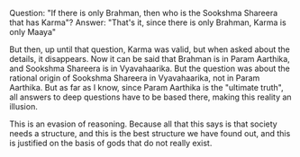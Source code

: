 Question: "If there is only Brahman, then who is the Sookshma Shareera that has Karma"?
Answer: "That's it, since there is only Brahman, Karma is only Maaya"

But then, up until that question, Karma was valid, but when asked about the details, it disappears. Now it can be said that Brahman is in Param Aarthika, and Sookshma Shareera is in Vyavahaarika. But the question was about the rational origin of Sookshma Shareera in Vyavahaarika, not in Param Aarthika. But as far as I know, since Param Aarthika is the "ultimate truth", all answers to deep questions have to be based there, making this reality an illusion.

This is an evasion of reasoning. Because all that this says is that society needs a structure, and this is the best structure we have found out, and this is justified on the basis of gods that do not really exist.

